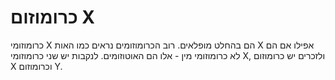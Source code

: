 # כרומוזום X

כרומוזומי X הם בהחלט מופלאים. רוב הכרומוזומים נראים כמו האות X אפילו אם הם לא
כרומוזומי מין - אלו הם האוטוזומים. לנקבות יש שני כרומוזומי X, ולזכרים יש
כרומוזום X וכרומוזום Y.
